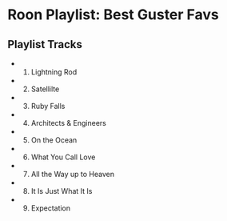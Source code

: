 # Roon Playlist: Best Guster Favs

## Playlist Tracks


- 1. Lightning Rod
- 2. Satellilte
- 3. Ruby Falls
- 4. Architects & Engineers
- 5. On the Ocean
- 6. What You Call Love
- 7. All the Way up to Heaven
- 8. It Is Just What It Is
- 9. Expectation

